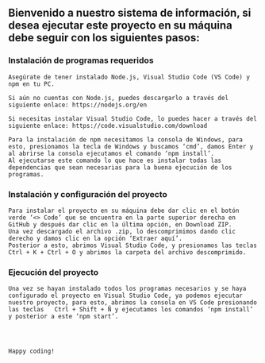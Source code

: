 <h2>Bienvenido a nuestro sistema de información, si desea ejecutar este proyecto en su máquina debe seguir con los siguientes pasos:</h2>

<h3>Instalación de programas requeridos</h3>

    Asegúrate de tener instalado Node.js, Visual Studio Code (VS Code) y npm en tu PC.
    
    Si aún no cuentas con Node.js, puedes descargarlo a través del siguiente enlace: https://nodejs.org/en 
    
    Si necesitas instalar Visual Studio Code, lo puedes hacer a través del siguiente enlace: https://code.visualstudio.com/download  
    
    Para la instalación de npm necesitamos la consola de Windows, para esto, presionamos la tecla de Windows y buscamos ‘cmd’, damos Enter y al abrirse la consola ejecutamos el comando ‘npm install’.
    Al ejecutarse este comando lo que hace es instalar todas las dependencias que sean necesarias para la buena ejecución de los programas.

<h3>Instalación y configuración del proyecto</h3>

    Para instalar el proyecto en su máquina debe dar clic en el botón verde ‘<> Code’ que se encuentra en la parte superior derecha en GitHub y después dar clic en la última opción, en Download ZIP.
    Una vez descargado el archivo .zip, lo descomprimimos dando clic derecho y damos clic en la opción ‘Extraer aquí’.
    Posterior a esto, abrimos Visual Studio Code, y presionamos las teclas Ctrl + K + Ctrl + O y abrimos la carpeta del archivo descomprimido.


<h3>Ejecución del proyecto</h3>

    Una vez se hayan instalado todos los programas necesarios y se haya configurado el proyecto en Visual Studio Code, ya podemos ejecutar nuestro proyecto, para esto, abrimos la consola en VS Code presionando las teclas   Ctrl + Shift + Ñ y ejecutamos los comandos ‘npm install’ y posterior a este ‘npm start’.
  
  
  
  
    Happy coding!


